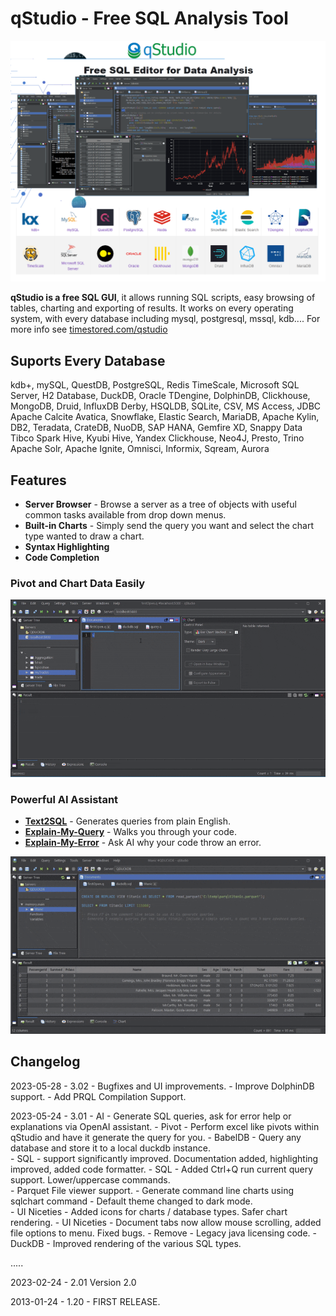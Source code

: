 # qStudio - Free SQL Analysis Tool

![Qstudio](qstudio/qstudio.png)

**qStudio is a free SQL GUI**, it allows running SQL scripts, easy browsing of tables, charting and exporting of results. 
It works on every operating system, with every database including mysql, postgresql, mssql, kdb.... 
For more info see [timestored.com/qstudio](http://timestored.com/qstudio "timestored.com/qstudio")

## Suports Every Database

kdb+, mySQL, QuestDB, PostgreSQL, Redis
TimeScale, Microsoft SQL Server, H2 Database, DuckDB, Oracle
TDengine, DolphinDB, Clickhouse, MongoDB, Druid, InfluxDB
Derby, HSQLDB, SQLite, CSV, MS Access, JDBC
Apache Calcite Avatica, Snowflake, Elastic Search, MariaDB, Apache Kylin, DB2, 
Teradata, CrateDB, NuoDB, SAP HANA, Gemfire XD, Snappy Data Tibco
Spark Hive, Kyubi Hive, Yandex Clickhouse, Neo4J, Presto, Trino
Apache Solr, Apache Ignite, Omnisci, Informix, Sqream, Aurora

## Features

 * **Server Browser** - Browse a server as a tree of objects with useful common tasks available from drop down menus.
 * **Built-in Charts** - Simply send the query you want and select the chart type wanted to draw a chart. 
 * **Syntax Highlighting**
 * **Code Completion**

 
### Pivot and Chart Data Easily
 
![QstudioPivot](qstudio/pivot-sql-query.gif)


### Powerful AI Assistant

*   **[Text2SQL](https://www.timestored.com/qstudio/help/ai-text2sql)** - Generates queries from plain English.
*   **[Explain-My-Query](https://www.timestored.com/qstudio/help/ai-explain-sql)** - Walks you through your code.
*   **[Explain-My-Error](https://www.timestored.com/qstudio/help/ai-sql-assistant)** - Ask AI why your code throw an error.

![QstudioAI](qstudio/ai-sql-query.gif)





## Changelog

2023-05-28 - 3.02   - Bugfixes and UI improvements. 
                    - Improve DolphinDB support. 
                    - Add PRQL Compilation Support.

2023-05-24 - 3.01   - AI - Generate SQL queries, ask for error help or explanations via OpenAI assistant.
					- Pivot - Perform excel like pivots within qStudio and have it generate the query for you.
					- BabelDB - Query any database and store it to a local duckdb instance.  
					- SQL - support significantly improved. Documentation added, highlighting improved, added code formatter. 
					- SQL - Added Ctrl+Q run current query support. Lower/uppercase commands.  
					- Parquet File viewer support.
					- Generate command line charts using sqlchart command 
					- Default theme changed to dark mode.  
					- UI Niceties - Added icons for charts / database types. Safer chart rendering. 
					- UI Niceties - Document tabs now allow mouse scrolling, added file options to menu. Fixed bugs. 
					- Remove - Legacy java licensing code.
					- DuckDB - Improved rendering of the various SQL types.

.....

2023-02-24 - 2.01   Version 2.0 
					
2013-01-24 - 1.20   - FIRST RELEASE.
